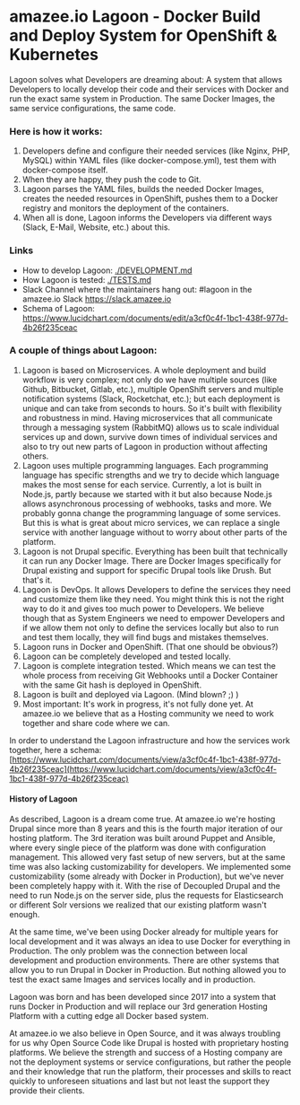 # amazee.io Lagoon - Docker Build and Deploy System for OpenShift & Kubernetes

Lagoon solves what Developers are dreaming about: A system that allows Developers to locally develop their code and their services with Docker and run the exact same system in Production. The same Docker Images, the same service configurations, the same code.

### Here is how it works:
1. Developers define and configure their needed services (like Nginx, PHP, MySQL) within YAML files (like docker-compose.yml), test them with docker-compose itself.
2. When they are happy, they push the code to Git.
3. Lagoon parses the YAML files, builds the needed Docker Images, creates the needed resources in OpenShift, pushes them to a Docker registry and monitors the deployment of the containers.
4. When all is done, Lagoon informs the Developers via different ways (Slack, E-Mail, Website, etc.) about this.

### Links

- How to develop Lagoon: [./DEVELOPMENT.md](./DEVELOPMENT.md)
- How Lagoon is tested: [./TESTS.md](./TESTS.md)
- Slack Channel where the maintainers hang out: #lagoon in the amazee.io Slack https://slack.amazee.io
- Schema of Lagoon: https://www.lucidchart.com/documents/edit/a3cf0c4f-1bc1-438f-977d-4b26f235ceac

### A couple of things about Lagoon:
1. Lagoon is based on Microservices. A whole deployment and build workflow is very complex; not only do we have multiple sources (like Github, Bitbucket, Gitlab, etc.), multiple OpenShift servers and multiple notification systems (Slack, Rocketchat, etc.); but each deployment is unique and can take from seconds to hours. So it's built with flexibility and robustness in mind. Having microservices that all communicate through a messaging system (RabbitMQ) allows us to scale individual services up and down, survive down times of individual services and also to try out new parts of Lagoon in production without affecting others.
2. Lagoon uses multiple programming languages. Each programming language has specific strengths and we try to decide which language makes the most sense for each service. Currently, a lot is built in Node.js, partly because we started with it but also because Node.js allows asynchronous processing of webhooks, tasks and more. We probably gonna change the programming language of some services. But this is what is great about micro services, we can replace a single service with another language without to worry about other parts of the platform.
3. Lagoon is not Drupal specific. Everything has been built that technically it can run any Docker Image. There are Docker Images specifically for Drupal existing and support for specific Drupal tools like Drush. But that's it.
4. Lagoon is DevOps. It allows Developers to define the services they need and customize them like they need. You might think this is not the right way to do it and gives too much power to Developers. We believe though that as System Engineers we need to empower Developers and if we allow them not only to define the services locally but also to run and test them locally, they will find bugs and mistakes themselves.
5. Lagoon runs in Docker and OpenShift. (That one should be obvious?)
6. Lagoon can be completely developed and tested locally.
7. Lagoon is complete integration tested. Which means we can test the whole process from receiving Git Webhooks until a Docker Container with the same Git hash is deployed in OpenShift.
8. Lagoon is built and deployed via Lagoon. (Mind blown? ;) )
9. Most important: It's work in progress, it's not fully done yet. At amazee.io we believe that as a Hosting community we need to work together and share code where we can.


In order to understand the Lagoon infrastructure and how the services work together, here a schema: [https://www.lucidchart.com/documents/view/a3cf0c4f-1bc1-438f-977d-4b26f235ceac](https://www.lucidchart.com/documents/view/a3cf0c4f-1bc1-438f-977d-4b26f235ceac)

#### History of Lagoon
As described, Lagoon is a dream come true. At amazee.io we're hosting Drupal since more than 8 years and this is the fourth major iteration of our hosting platform. The 3rd iteration was built around Puppet and Ansible, where every single piece of the platform was done with configuration management. This allowed very fast setup of new servers, but at the same time was also lacking customizability for developers. We implemented some customizability (some already with Docker in Production), but we've never been completely happy with it. With the rise of Decoupled Drupal and the need to run Node.js on the server side, plus the requests for Elasticsearch or different Solr versions we realized that our existing platform wasn't enough.

At the same time, we've been using Docker already for multiple years for local development and it was always an idea to use Docker for everything in Production.
The only problem was the connection between local development and production environments. There are other systems that allow you to run Drupal in Docker in Production. But nothing allowed you to test the exact same Images and services locally and in production.

Lagoon was born and has been developed since 2017 into a system that runs Docker in Production and will replace our 3rd generation Hosting Platform with a cutting edge all Docker based system.

At amazee.io we also believe in Open Source, and it was always troubling for us why Open Source Code like Drupal is hosted with proprietary hosting platforms. We believe the strength and success of a Hosting company are not the deployment systems or service configurations, but rather the people and their knowledge that run the platform, their processes and skills to react quickly to unforeseen situations and last but not least the support they provide their clients.
